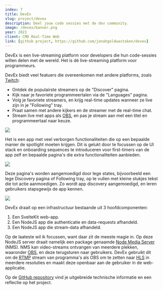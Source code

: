 ```yaml
---
index: 7
title: DevEx
slug: project/devex
description: Deel jouw code sessies met de dev community.
image: /devex/banner.png
year: 2021
client: CMD Real-Time Web
link: [github project, https://github.com/jonahgoldwastaken/devex]
---
```


<script>
  import Image from '$lib/components/atoms/Image.svelte'
</script>

DevEx is een live-streaming platform voor developers die hun code-sessies willen delen met de wereld. Het is dé live-streaming platform voor programmeurs.

DevEx biedt veel featuers die overeenkomen met andere platforms, zoals [Twitch][twitch]:

- Ontdek de populairste streamers op de "Discover" pagina.
- Kijk naar je favoriete programmeertalen via de "Languages" pagina.
- Volg je favoriete streamers, en krijg real-time updates wanneer ze live zijn in je "Following" tray.
- Praat samen met andere kijkers en de streamer met de real-time chat.
- Stream live met apps als [OBS][obs], en pas je stream aan met een titel en programmeertaal naar keuze.

<Image lazy format="caption" src="/devex/profile.png" caption="Op je profiel pagina kan je alles aan je stream veranderen." />

Het is een app met veel verborgen functionaliteiten die op een bepaalde manier de spotlight moeten krijgen. Dit is gelukt door te focussen op de UI stack en onboarding sequences te introduceren voor first-timers van de app zelf en bepaalde pagina's die extra functionaliteiten aanbieden.

<Image lazy format="caption" src="/devex/zero-state.png" caption="Empty states zorgen ervoor dat er altijd wat te doen is." />

Deze pagina's worden aangemoedigd door lege states, bijvoorbeeld een lege Discovery pagina of Following tray, op te vullen met kleine stukjes tekst die tot actie aanmoedigen. Zo wordt app discovery aangemoedigd, en leren gebruikers stapsgewijs de app kennen.

<Image lazy format="caption" src="/devex/onboarding.png" caption="Onboardings verwelkomen gebruikers en introduceren belangrijke features van de site." />

DevEx draait op een infrastructuur bestaande uit 3 hoofdcomponenten:

1. Een SvelteKit web-app.
2. Een NodeJS app die authenticatie en data-requests afhandeld.
3. Een NodeJS app die stream-data afhandeld.

Op de laateste wil ik focussen, want daar zit de meeste magie in. Op deze NodeJS server draait namelijk een package genaamde [Node Media Server][nms] (NMS). NMS kan video-streams ontvangen van meerdere plekken, waaronder [OBS][obs], en deze terugsturen naar gebruikers. DevEx gebruikt dit om de [RTMP][rtmp] stream van programma's als OBS om te zetten naar [HLS][hls] in meerdere resoluties en maakt deze openbaar aan de gebruiker in de web-applicatie.

Op de [GitHub repository][repo] vind je uitgebreide technische informatie en een reflectie op het project.

[twitch]: https://twitch.tv
[obs]: https://obsproject.com
[rtmp]: https://en.wikipedia.org/wiki/Real-Time_Messaging_Protocol
[hls]: https://en.wikipedia.org/wiki/HTTP_Live_Streaming
[repo]: https://github.com/jonahgoldwastaken/devex
[nms]: https://github.com/illuspas/Node-Media-Server
